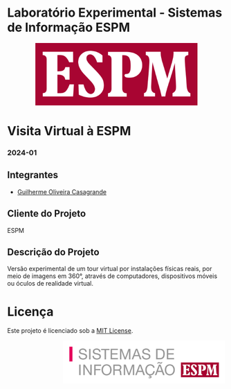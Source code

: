 # Laboratório Experimental - Sistemas de Informação ESPM

<p align="center">
    <a href="https://www.espm.br/cursos-de-graduacao/sistemas-de-informacao/"><img src="https://raw.githubusercontent.com/tech-espm/misc-template/main/logo.png" alt="Sistemas de Informação ESPM" style="width: 375px;"/></a>
</p>

# Visita Virtual à ESPM

### 2024-01

## Integrantes
- [Guilherme Oliveira Casagrande](https://github.com/ryguigas0)

## Cliente do Projeto

ESPM

## Descrição do Projeto

Versão experimental de um tour virtual por instalações físicas reais, por meio de imagens em 360°, através de computadores, dispositivos móveis ou óculos de realidade virtual.

# Licença

Este projeto é licenciado sob a [MIT License](https://github.com/tech-espm/labs-virtual-visit-espm/blob/main/LICENSE).

<p align="right">
    <a href="https://www.espm.br/cursos-de-graduacao/sistemas-de-informacao/"><img src="https://raw.githubusercontent.com/tech-espm/misc-template/main/logo-si-512.png" alt="Sistemas de Informação ESPM" style="width: 375px;"/></a>
</p>
